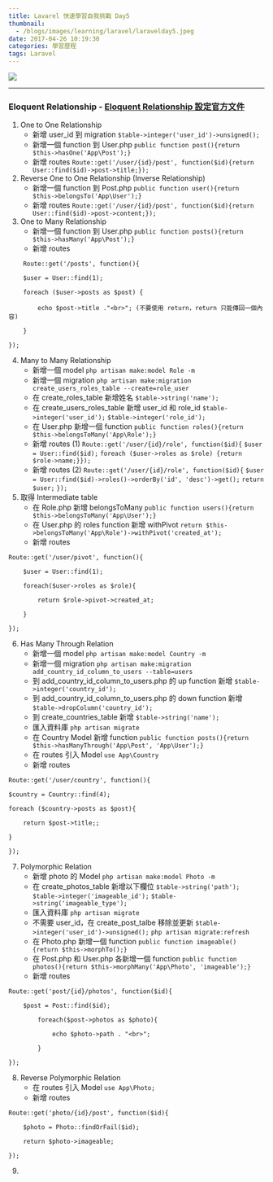 ```yaml
---
title: Lavarel 快速學習自我挑戰 Day5
thumbnail:
  - /blogs/images/learning/laravel/laravelday5.jpeg
date: 2017-04-26 10:19:30
categories: 學習歷程
tags: Laravel
---
```

<img src="/blogs/images/learning/laravel/laravelday5.jpeg">

***
### Eloquent Relationship - [Eloquent Relationship 設定官方文件](https://laravel.com/docs/5.2/eloquent-relationships)
1. One to One Relationship
    - 新增 user_id 到 migration
    `$table->integer('user_id')->unsigned();`
    - 新增一個 function 到 User.php
    `public function post(){return $this->hasOne('App\Post');}`
    - 新增 routes
    `Route::get('/user/{id}/post', function($id){return User::find($id)->post->title;});`
2. Reverse One to One Relationship (Inverse Relationship)
    - 新增一個 function 到 Post.php
    `public function user(){return $this->belongsTo('App\User');}`
    - 新增 routes
    `Route::get('/user/{id}/post', function($id){return User::find($id)->post->content;});`
3. One to Many Relationship
    - 新增一個 function 到  User.php
    `public function posts(){return $this->hasMany('App\Post');}`
    - 新增 routes
```
    Route::get('/posts', function(){

    $user = User::find(1);

    foreach ($user->posts as $post) {

        echo $post->title ."<br>"; (不要使用 return，return 只能傳回一個內容)

    }

});
```
4. Many to Many Relationship
    - 新增一個 model
    `php artisan make:model Role -m`
    - 新增一個 migration
    `php artisan make:migration create_users_roles_table --create=role_user`
    - 在 create\_roles_table 新增姓名
    `$table->string('name');`
    - 在 create\_users\_roles\_table 新增 user\_id 和 role\_id
    `$table->integer('user_id');`
    `$table->integer('role_id');`
    - 在 User.php 新增一個 function
    `public function roles(){return $this->belongsToMany('App\Role');}`
    - 新增 routes (1)
    `Route::get('/user/{id}/role', function($id){`
    `$user = User::find($id);`
    `foreach ($user->roles as $role) {return $role->name;}});`
    - 新增 routes (2)
    `Route::get('/user/{id}/role', function($id){`
        `$user = User::find($id)->roles()->orderBy('id', 'desc')->get();`
        `return $user;`
    `});`
5. 取得 Intermediate table
    - 在  Role.php 新增 belongsToMany
    `public function users(){return $this->belongsToMany('App\User');}`
    - 在 User.php 的 roles function 新增 withPivot
    `return $this->belongsToMany('App\Role')->withPivot('created_at');`
    - 新增 routes
```
Route::get('/user/pivot', function(){

    $user = User::find(1);

    foreach($user->roles as $role){

        return $role->pivot->created_at;

    }

});
```
6. Has Many Through Relation
    - 新增一個 model
    `php artisan make:model Country -m`
    - 新增一個 migration
    `php artisan make:migration add_country_id_column_to_users --table=users`
    - 到 add\_country\_id\_column\_to_users.php 的 up function 新增
    `$table->integer('country_id');`
    - 到 add\_country\_id\_column\_to_users.php 的 down function 新增
    `$table->dropColumn('country_id');`
    - 到 create\_countries_table 新增
    `$table->string('name');`
    - 匯入資料庫
    `php artisan migrate`
    - 在 Country Model 新增 function
    `public function posts(){return $this->hasManyThrough('App\Post', 'App\User');}`
    - 在 routes 引入 Model
    `use App\Country`
    - 新增 routes
```
Route::get('/user/country', function(){

$country = Country::find(4);

foreach ($country->posts as $post){

    return $post->title;;

}

});
```
7. Polymorphic Relation
    - 新增 photo 的 Model
    `php artisan make:model Photo -m`
    - 在 create\_photos_table 新增以下欄位
    `$table->string('path');`
    `$table->integer('imageable_id');`
    `$table->string('imageable_type');`
    - 匯入資料庫
    `php artisan migrate`
    -  不需要 user\_id，在 create\_post_talbe 移除並更新
    `$table->integer('user_id')->unsigned();`
    `php artisan migrate:refresh`
    - 在 Photo.php 新增一個 function
    `public function imageable() {return $this->morphTo();}`
    - 在 Post.php 和 User.php 各新增一個 function
    `public function photos(){return $this->morphMany('App\Photo', 'imageable');}`
    - 新增 routes
```
Route::get('post/{id}/photos', function($id){

    $post = Post::find($id);

        foreach($post->photos as $photo){

            echo $photo->path . "<br>";

        }

});
```
8. Reverse Polymorphic Relation
    - 在 routes 引入 Model
    `use App\Photo;`
    - 新增 routes
```
Route::get('photo/{id}/post', function($id){

    $photo = Photo::findOrFail($id);

    return $photo->imageable;

});
```
9. 


